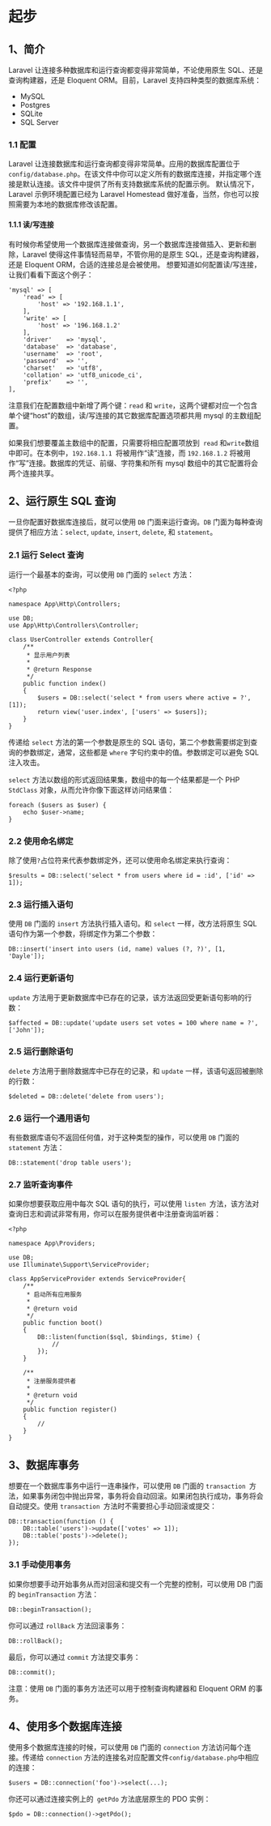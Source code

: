# 起步

## 1、简介
Laravel 让连接多种数据库和运行查询都变得非常简单，不论使用原生 SQL、还是查询构建器，还是 Eloquent ORM。目前，Laravel 支持四种类型的数据库系统：

- 	MySQL 
- 	Postgres 
- 	SQLite 
- 	SQL Server

### 1.1 配置
Laravel 让连接数据库和运行查询都变得非常简单。应用的数据库配置位于 `config/database.php`。在该文件中你可以定义所有的数据库连接，并指定哪个连接是默认连接。该文件中提供了所有支持数据库系统的配置示例。
默认情况下，Laravel 示例环境配置已经为 Laravel Homestead 做好准备，当然，你也可以按照需要为本地的数据库修改该配置。

#### 1.1.1 读/写连接
有时候你希望使用一个数据库连接做查询，另一个数据库连接做插入、更新和删除，Laravel 使得这件事情轻而易举，不管你用的是原生 SQL，还是查询构建器，还是 Eloquent ORM，合适的连接总是会被使用。
想要知道如何配置读/写连接，让我们看看下面这个例子：

```
'mysql' => [
    'read' => [
        'host' => '192.168.1.1',
    ],
    'write' => [
        'host' => '196.168.1.2'
    ],
    'driver'    => 'mysql',
    'database'  => 'database',
    'username'  => 'root',
    'password'  => '',
    'charset'   => 'utf8',
    'collation' => 'utf8_unicode_ci',
    'prefix'    => '',
],
```

注意我们在配置数组中新增了两个键：`read` 和 `write`，这两个键都对应一个包含单个键“host”的数组，读/写连接的其它数据库配置选项都共用 mysql 的主数组配置。

如果我们想要覆盖主数组中的配置，只需要将相应配置项放到` read` 和` write `数组中即可。在本例中，`192.168.1.1 `将被用作“读”连接，而 `192.168.1.2` 将被用作“写”连接。数据库的凭证、前缀、字符集和所有 mysql 数组中的其它配置将会两个连接共享。

## 2、运行原生 SQL 查询
一旦你配置好数据库连接后，就可以使用 `DB` 门面来运行查询。`DB` 门面为每种查询提供了相应方法：`select`, `update`, `insert`, `delete`, 和 `statement`。

### 2.1 运行 Select 查询
运行一个最基本的查询，可以使用 `DB` 门面的 `select` 方法：

```
<?php

namespace App\Http\Controllers;

use DB;
use App\Http\Controllers\Controller;

class UserController extends Controller{
    /**
     * 显示用户列表
     *
     * @return Response
     */
    public function index()
    {
        $users = DB::select('select * from users where active = ?', [1]);
        return view('user.index', ['users' => $users]);
    }
}
```

传递给 `select` 方法的第一个参数是原生的 SQL 语句，第二个参数需要绑定到查询的参数绑定，通常，这些都是 `where` 字句约束中的值。参数绑定可以避免 SQL 注入攻击。

`select` 方法以数组的形式返回结果集，数组中的每一个结果都是一个 PHP `StdClass` 对象，从而允许你像下面这样访问结果值：

```
foreach ($users as $user) {
    echo $user->name;
}
```

### 2.2 使用命名绑定
除了使用`?`占位符来代表参数绑定外，还可以使用命名绑定来执行查询：

```
$results = DB::select('select * from users where id = :id', ['id' => 1]);
```

### 2.3 运行插入语句
使用 `DB` 门面的 `insert` 方法执行插入语句。和 `select` 一样，改方法将原生 SQL 语句作为第一个参数，将绑定作为第二个参数：

```
DB::insert('insert into users (id, name) values (?, ?)', [1, 'Dayle']);
```

### 2.4 运行更新语句
`update` 方法用于更新数据库中已存在的记录，该方法返回受更新语句影响的行数：

```
$affected = DB::update('update users set votes = 100 where name = ?', ['John']);
```

### 2.5 运行删除语句
`delete` 方法用于删除数据库中已存在的记录，和 `update` 一样，该语句返回被删除的行数：

```
$deleted = DB::delete('delete from users');
```

### 2.6 运行一个通用语句
有些数据库语句不返回任何值，对于这种类型的操作，可以使用 `DB` 门面的 `statement` 方法：

```
DB::statement('drop table users');
```

### 2.7 监听查询事件
如果你想要获取应用中每次 SQL 语句的执行，可以使用 `listen `方法，该方法对查询日志和调试非常有用，你可以在服务提供者中注册查询监听器：

```
<?php

namespace App\Providers;

use DB;
use Illuminate\Support\ServiceProvider;

class AppServiceProvider extends ServiceProvider{
    /**
     * 启动所有应用服务
     *
     * @return void
     */
    public function boot()
    {
        DB::listen(function($sql, $bindings, $time) {
            //
        });
    }

    /**
     * 注册服务提供者
     *
     * @return void
     */
    public function register()
    {
        //
    }
}
```

## 3、数据库事务
想要在一个数据库事务中运行一连串操作，可以使用 `DB` 门面的 `transaction `方法，如果事务闭包中抛出异常，事务将会自动回滚。如果闭包执行成功，事务将会自动提交。使用 `transaction `方法时不需要担心手动回滚或提交：

```
DB::transaction(function () {
    DB::table('users')->update(['votes' => 1]);
    DB::table('posts')->delete();
});
```

### 3.1 手动使用事务
如果你想要手动开始事务从而对回滚和提交有一个完整的控制，可以使用 DB 门面的 `beginTransaction` 方法：

```
DB::beginTransaction();
```

你可以通过 `rollBack` 方法回滚事务：

```
DB::rollBack();
```

最后，你可以通过 `commit` 方法提交事务：

```
DB::commit();
```

注意：使用 `DB` 门面的事务方法还可以用于控制查询构建器和 Eloquent ORM 的事务。

## 4、使用多个数据库连接
使用多个数据库连接的时候，可以使用 `DB` 门面的 `connection` 方法访问每个连接。传递给 `connection` 方法的连接名对应配置文件` config/database.php `中相应的连接：

```
$users = DB::connection('foo')->select(...);
```

你还可以通过连接实例上的` getPdo` 方法底层原生的 PDO 实例：

```
$pdo = DB::connection()->getPdo();
```